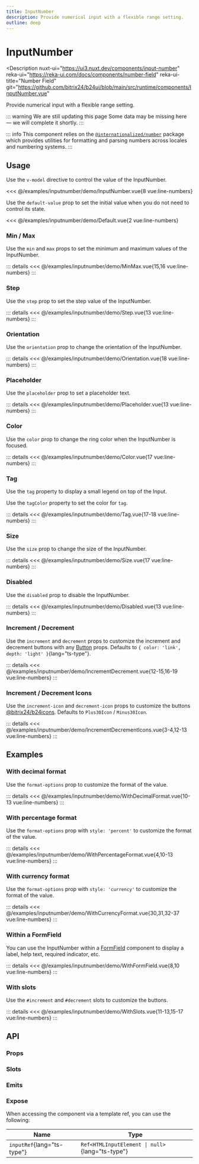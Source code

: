```yaml
---
title: InputNumber
description: Provide numerical input with a flexible range setting.
outline: deep
---
```

<script setup>
import InputNumberExample from '/examples/inputnumber/InputNumber.vue';
import DefaultExample from '/examples/inputnumber/Default.vue';
import MinMaxExample from '/examples/inputnumber/MinMax.vue';
import StepExample from '/examples/inputnumber/Step.vue';
import OrientationExample from '/examples/inputnumber/Orientation.vue';
import PlaceholderExample from '/examples/inputnumber/Placeholder.vue';
import ColorExample from '/examples/inputnumber/Color.vue';
import TagExample from '/examples/inputnumber/Tag.vue';
import SizeExample from '/examples/inputnumber/Size.vue';
import DisabledExample from '/examples/inputnumber/Disabled.vue';
import IncrementDecrementExample from '/examples/inputnumber/IncrementDecrement.vue';
import IncrementDecrementIconsExample from '/examples/inputnumber/IncrementDecrementIcons.vue';
import WithDecimalFormatExample from '/examples/inputnumber/WithDecimalFormat.vue';
import WithPercentageFormatExample from '/examples/inputnumber/WithPercentageFormat.vue';
import WithCurrencyFormatExample from '/examples/inputnumber/WithCurrencyFormat.vue';
import WithFormFieldExample from '/examples/inputnumber/WithFormField.vue';
import WithSlotsExample from '/examples/inputnumber/WithSlots.vue';
</script>
# InputNumber

<Description
  nuxt-ui="https://ui3.nuxt.dev/components/input-number"
  reka-ui="https://reka-ui.com/docs/components/number-field"
  reka-ui-title="Number Field"
  git="https://github.com/bitrix24/b24ui/blob/main/src/runtime/components/InputNumber.vue"
>
  Provide numerical input with a flexible range setting.
</Description>

::: warning We are still updating this page
Some data may be missing here — we will complete it shortly.
:::

::: info
This component relies on the [`@internationalized/number`](https://react-spectrum.adobe.com/internationalized/number/index.html) package which provides utilities for formatting and parsing numbers across locales and numbering systems.
:::

## Usage

Use the `v-model` directive to control the value of the InputNumber.

<div class="lg:min-h-[160px]">
  <ClientOnly>
    <InputNumberExample />
  </ClientOnly>
</div>

<<< @/examples/inputnumber/demo/InputNumber.vue{8 vue:line-numbers}


Use the `default-value` prop to set the initial value when you do not need to control its state.

<div class="lg:min-h-[160px]">
  <ClientOnly>
    <DefaultExample />
  </ClientOnly>
</div>

<<< @/examples/inputnumber/demo/Default.vue{2 vue:line-numbers}

### Min / Max

Use the `min` and `max` props to set the minimum and maximum values of the InputNumber.

<div class="lg:min-h-[275px]">
  <ClientOnly>
    <MinMaxExample />
  </ClientOnly>
</div>

::: details
<<< @/examples/inputnumber/demo/MinMax.vue{15,16 vue:line-numbers}
:::

### Step

Use the `step` prop to set the step value of the InputNumber.

<div class="lg:min-h-[275px]">
  <ClientOnly>
    <StepExample />
  </ClientOnly>
</div>

::: details
<<< @/examples/inputnumber/demo/Step.vue{13 vue:line-numbers}
:::

### Orientation

Use the `orientation` prop to change the orientation of the InputNumber.

<div class="lg:min-h-[275px]">
  <ClientOnly>
    <OrientationExample />
  </ClientOnly>
</div>

::: details
<<< @/examples/inputnumber/demo/Orientation.vue{18 vue:line-numbers}
:::

### Placeholder

Use the `placeholder` prop to set a placeholder text.

<div class="lg:min-h-[275px]">
  <ClientOnly>
    <PlaceholderExample />
  </ClientOnly>
</div>

::: details
<<< @/examples/inputnumber/demo/Placeholder.vue{13 vue:line-numbers}
:::

### Color

Use the `color` prop to change the ring color when the InputNumber is focused.

<div class="lg:min-h-[275px]">
  <ClientOnly>
    <ColorExample />
  </ClientOnly>
</div>

::: details
<<< @/examples/inputnumber/demo/Color.vue{17 vue:line-numbers}
:::

### Tag

Use the `tag` property to display a small legend on top of the Input.

Use the `tagColor` property to set the color for `tag`.

<div class="lg:min-h-[275px]">
  <ClientOnly>
    <TagExample />
  </ClientOnly>
</div>

::: details
<<< @/examples/inputnumber/demo/Tag.vue{17-18 vue:line-numbers}
:::

### Size

Use the `size` prop to change the size of the InputNumber.

<div class="lg:min-h-[275px]">
  <ClientOnly>
    <SizeExample />
  </ClientOnly>
</div>

::: details
<<< @/examples/inputnumber/demo/Size.vue{17 vue:line-numbers}
:::

### Disabled

Use the `disabled` prop to disable the InputNumber.

<div class="lg:min-h-[275px]">
  <ClientOnly>
    <DisabledExample />
  </ClientOnly>
</div>

::: details
<<< @/examples/inputnumber/demo/Disabled.vue{13 vue:line-numbers}
:::

### Increment / Decrement

Use the `increment` and `decrement` props to customize the increment and decrement buttons with any [Button](/components/button) props. Defaults to `{ color: 'link', depth: 'light' }`{lang="ts-type"}.

<div class="lg:min-h-[160px]">
  <ClientOnly>
    <IncrementDecrementExample />
  </ClientOnly>
</div>

::: details
<<< @/examples/inputnumber/demo/IncrementDecrement.vue{12-15,16-19 vue:line-numbers}
:::

### Increment / Decrement Icons

Use the `increment-icon` and `decrement-icon` props to customize the buttons [@bitrix24/b24icons](https://bitrix24.github.io/b24icons/guide/icons.html). Defaults to `Plus30Icon` / `Minus30Icon`.

<div class="lg:min-h-[160px]">
  <ClientOnly>
    <IncrementDecrementIconsExample />
  </ClientOnly>
</div>

::: details
<<< @/examples/inputnumber/demo/IncrementDecrementIcons.vue{3-4,12-13 vue:line-numbers}
:::

## Examples

### With decimal format

Use the `format-options` prop to customize the format of the value.

<div class="lg:min-h-[160px]">
  <ClientOnly>
    <WithDecimalFormatExample />
  </ClientOnly>
</div>

::: details
<<< @/examples/inputnumber/demo/WithDecimalFormat.vue{10-13 vue:line-numbers}
:::

### With percentage format

Use the `format-options` prop with `style: 'percent'` to customize the format of the value.

<div class="lg:min-h-[160px]">
  <ClientOnly>
    <WithPercentageFormatExample />
  </ClientOnly>
</div>

::: details
<<< @/examples/inputnumber/demo/WithPercentageFormat.vue{4,10-13 vue:line-numbers}
:::

### With currency format

Use the `format-options` prop with `style: 'currency'` to customize the format of the value.

<div class="lg:min-h-[275px]">
  <ClientOnly>
    <WithCurrencyFormatExample />
  </ClientOnly>
</div>

::: details
<<< @/examples/inputnumber/demo/WithCurrencyFormat.vue{30,31,32-37 vue:line-numbers}
:::

### Within a FormField

You can use the InputNumber within a [FormField](/components/form-field) component to display a label, help text, required indicator, etc.

<div class="lg:min-h-[160px]">
  <ClientOnly>
    <WithFormFieldExample />
  </ClientOnly>
</div>

::: details
<<< @/examples/inputnumber/demo/WithFormField.vue{8,10 vue:line-numbers}
:::

### With slots

Use the `#increment` and `#decrement` slots to customize the buttons.

<div class="lg:min-h-[160px]">
  <ClientOnly>
    <WithSlotsExample />
  </ClientOnly>
</div>

::: details
<<< @/examples/inputnumber/demo/WithSlots.vue{11-13,15-17 vue:line-numbers}
:::

## API

### Props

<ComponentProps component="InputNumber" />

### Slots

<ComponentSlots component="InputNumber" />

### Emits

<ComponentEmits component="InputNumber" />

### Expose

When accessing the component via a template ref, you can use the following:

| Name                       | Type                                            |
|----------------------------|-------------------------------------------------|
| `inputRef`{lang="ts-type"} | `Ref<HTMLInputElement \| null>`{lang="ts-type"} |

